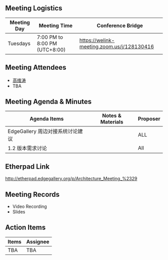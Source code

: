 ## Meeting Logistics

| Meeting Day  |  Meeting Time  | Conference Bridge  |
|---|---|---|
| Tuesdays  | 7:00 PM to 8:00 PM (UTC+8:00)   |  https://welink-meeting.zoom.us/j/128130416  |


## Meeting Attendees
- [高维涛](https://gitee.com/Gao_Victor)
- TBA

## Meeting Agenda & Minutes
|  Agenda Items  |  Notes & Materials   |  Proposer |
|---|---|---|
|  EdgeGallery 周边对接系统讨论建议 |  | ALL |
|  1.2 版本需求讨论 |  | All |


## Etherpad Link
http://etherpad.edgegallery.org/p/Architecture_Meeting_%2329

## Meeting Records
- Video Recording
- Slides


## Action Items
|  Items | Assignee   |
|---|---|
| TBA  | TBA|TBA



